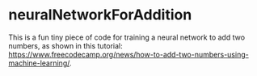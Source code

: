 # neuralNetworkForAddition

This is a fun tiny piece of code for training a neural network to add two numbers, as shown in this tutorial: https://www.freecodecamp.org/news/how-to-add-two-numbers-using-machine-learning/. 
